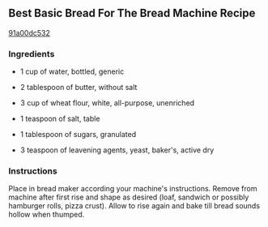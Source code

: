 ## Best Basic Bread For The Bread Machine Recipe

[91a00dc532](http://cookeatshare.com/recipes/best-basic-bread-for-the-bread-machine-83826)

### Ingredients

 - 1 cup of water, bottled, generic

 - 2 tablespoon of butter, without salt

 - 3 cup of wheat flour, white, all-purpose, unenriched

 - 1 teaspoon of salt, table

 - 1 tablespoon of sugars, granulated

 - 3 teaspoon of leavening agents, yeast, baker's, active dry

### Instructions

Place in bread maker according your machine's instructions. Remove from machine after first rise and shape as desired (loaf, sandwich or possibly hamburger rolls, pizza crust). Allow to rise again and bake till bread sounds hollow when thumped.